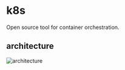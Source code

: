 # k8s
Open source tool for container orchestration.

## architecture
![architecture](https://kubernetes.io/images/docs/kubernetes-cluster-architecture.svg "Optional Title")
